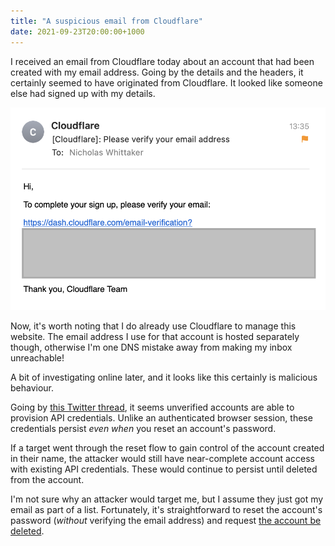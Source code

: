 ```yaml
---
title: "A suspicious email from Cloudflare"
date: 2021-09-23T20:00:00+1000
---
```


I received an email from Cloudflare today about an account that had been created with my email address. Going by the details and the headers, it certainly seemed to have originated from Cloudflare. It looked like someone else had signed up with my details.

<!--more-->

![An email from Cloudflare with an account verification link reading "Hi. To complete your sign up, please verify your email. Thank you, Cloudflare Team"](./1.png)

Now, it's worth noting that I do already use Cloudflare to manage this website. The email address I use for that account is hosted separately though, otherwise I'm one DNS mistake away from making my inbox unreachable!

A bit of investigating online later, and it looks like this certainly is malicious behaviour.

Going by [this Twitter thread](https://twitter.com/andrewfergusson/status/1440617619845877771), it seems unverified accounts are able to provision API credentials. Unlike an authenticated browser session, these credentials persist _even when_ you reset an account's password.

If a target went through the reset flow to gain control of the account created in their name, the attacker would still have near-complete account access with existing API credentials. These would continue to persist until deleted from the account.

I'm not sure why an attacker would target me, but I assume they just got my email as part of a list. Fortunately, it's straightforward to reset the account's password (_without_ verifying the email address) and request [the account be deleted](https://developers.cloudflare.com/fundamentals/account-and-billing/account-maintenance/delete-account/).
